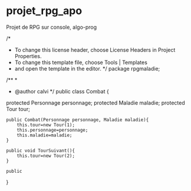 # projet_rpg_apo
Projet de RPG sur console, algo-prog

/*
 * To change this license header, choose License Headers in Project Properties.
 * To change this template file, choose Tools | Templates
 * and open the template in the editor.
 */
package rpgmaladie;

/**
 *
 * @author calvi
 */
public class Combat {

protected Personnage personnage;
protected Maladie maladie;
protected Tour tour;
    
    
    
    public Combat(Personnage personnage, Maladie maladie){
        this.tour=new Tour(1);
        this.personnage=personnage;
        this.maladie=maladie;    
    }
    
    public void TourSuivant(){
        this.tour=new Tour(2);
    } 
    
    public 
    
}
